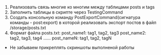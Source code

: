 1) Реализовать связь многие ко многим между таблицами posts и tags
2) Заполнить таблицы в скрипте через TestingCommand
3) Создать консольную команду PostExportCommand(сигнатура команды - post:export) в которой реализовать экспорт постов в файл /storage/posts.txt
3) Формат файла posts.txt: 
post_name1: tag1, tag2, tag3
post_name2: tag2, tag3, tag4
......
post_nameN: tag1, tag2, tagN


* Не забываем прикреплять скриншоты выполненой работы
